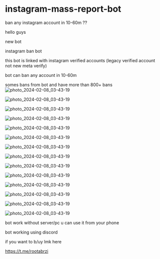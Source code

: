 # instagram-mass-report-bot
 ban any instagram account in 10-60m ??


hello guys

new bot 

instagram ban bot 

this bot is linked with instagram verified accounts (legacy verified account not new meta verify)

bot can ban any account in 10-60m 

somes bans from bot and have more than 800+ bans
![photo_2024-02-08_03-43-19](https://files.catbox.moe/ioc0dk.jpg)

![photo_2024-02-08_03-43-19](https://files.catbox.moe/9svi64.jpg)

![photo_2024-02-08_03-43-19](https://files.catbox.moe/nces5l.jpg)

![photo_2024-02-08_03-43-19](https://files.catbox.moe/m1dcbv.jpg)

![photo_2024-02-08_03-43-19](https://files.catbox.moe/717ost.jpg)

![photo_2024-02-08_03-43-19](https://files.catbox.moe/jbau5u.jpg)

![photo_2024-02-08_03-43-19](https://files.catbox.moe/c2x7mh.jpg)

![photo_2024-02-08_03-43-19](https://files.catbox.moe/iu87cn.jpg)

![photo_2024-02-08_03-43-19](https://files.catbox.moe/agp7tr.jpg)

![photo_2024-02-08_03-43-19](https://files.catbox.moe/h7vpnu.jpg)

![photo_2024-02-08_03-43-19](https://files.catbox.moe/egbgak.jpg)

![photo_2024-02-08_03-43-19](https://files.catbox.moe/g9whcy.jpg)

![photo_2024-02-08_03-43-19](https://files.catbox.moe/e3t7qc.jpg)

![photo_2024-02-08_03-43-19](https://files.catbox.moe/wepptz.jpg)

bot work without server/pc u can use it from your phone

bot working using discord

if you want to b/uy lmk here

https://t.me/rootabrzi


